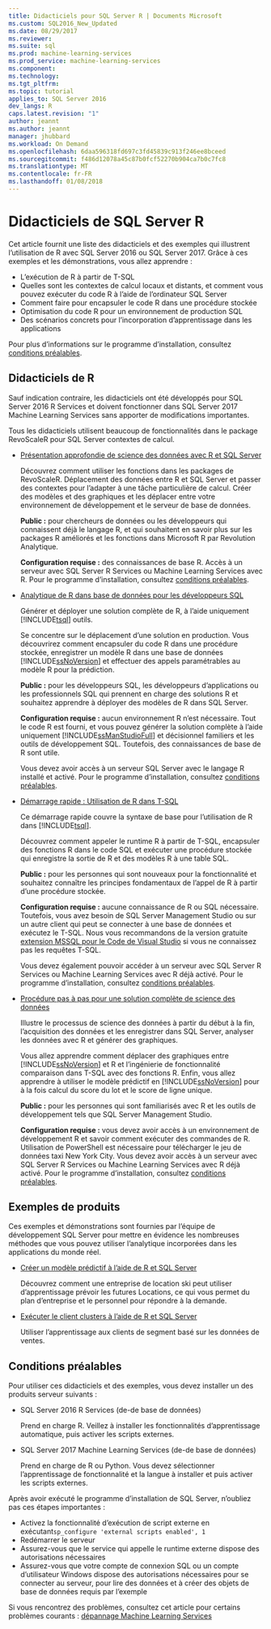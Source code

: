 ```yaml
---
title: Didacticiels pour SQL Server R | Documents Microsoft
ms.custom: SQL2016_New_Updated
ms.date: 08/29/2017
ms.reviewer: 
ms.suite: sql
ms.prod: machine-learning-services
ms.prod_service: machine-learning-services
ms.component: 
ms.technology: 
ms.tgt_pltfrm: 
ms.topic: tutorial
applies_to: SQL Server 2016
dev_langs: R
caps.latest.revision: "1"
author: jeannt
ms.author: jeannt
manager: jhubbard
ms.workload: On Demand
ms.openlocfilehash: 6daa596318fd697c3fd45839c913f246ee8bceed
ms.sourcegitcommit: f486d12078a45c87b0fcf52270b904ca7b0c7fc8
ms.translationtype: MT
ms.contentlocale: fr-FR
ms.lasthandoff: 01/08/2018
---
```

# <a name="sql-server-r-tutorials"></a>Didacticiels de SQL Server R

Cet article fournit une liste des didacticiels et des exemples qui illustrent l’utilisation de R avec SQL Server 2016 ou SQL Server 2017. Grâce à ces exemples et les démonstrations, vous allez apprendre :

+ L’exécution de R à partir de T-SQL
+ Quelles sont les contextes de calcul locaux et distants, et comment vous pouvez exécuter du code R à l’aide de l’ordinateur SQL Server
+ Comment faire pour encapsuler le code R dans une procédure stockée
+ Optimisation du code R pour un environnement de production SQL
+ Des scénarios concrets pour l’incorporation d’apprentissage dans les applications

Pour plus d’informations sur le programme d’installation, consultez [conditions préalables](#bkmk_Prerequisites).

## <a name="bkmk_sqltutorials"></a>Didacticiels de R

Sauf indication contraire, les didacticiels ont été développés pour SQL Server 2016 R Services et doivent fonctionner dans SQL Server 2017 Machine Learning Services sans apporter de modifications importantes.

Tous les didacticiels utilisent beaucoup de fonctionnalités dans le package RevoScaleR pour SQL Server contextes de calcul.

+ [Présentation approfondie de science des données avec R et SQL Server](../tutorials/deepdive-data-science-deep-dive-using-the-revoscaler-packages.md)

  Découvrez comment utiliser les fonctions dans les packages de RevoScaleR. Déplacement des données entre R et SQL Server et passer des contextes pour l’adapter à une tâche particulière de calcul. Créer des modèles et des graphiques et les déplacer entre votre environnement de développement et le serveur de base de données.

  **Public :** pour chercheurs de données ou les développeurs qui connaissent déjà le langage R, et qui souhaitent en savoir plus sur les packages R améliorés et les fonctions dans Microsoft R par Revolution Analytique.

  **Configuration requise :** des connaissances de base R. Accès à un serveur avec SQL Server R Services ou Machine Learning Services avec R. Pour le programme d’installation, consultez [conditions préalables](#bkmk_Prerequisites).

+ [Analytique de R dans base de données pour les développeurs SQL](../tutorials/sqldev-in-database-r-for-sql-developers.md)

  Générer et déployer une solution complète de R, à l’aide uniquement [!INCLUDE[tsql](../../includes/tsql-md.md)] outils.

  Se concentre sur le déplacement d’une solution en production. Vous découvrirez comment encapsuler du code R dans une procédure stockée, enregistrer un modèle R dans une base de données [!INCLUDE[ssNoVersion](../../includes/ssnoversion-md.md)] et effectuer des appels paramétrables au modèle R pour la prédiction.

  **Public :** pour les développeurs SQL, les développeurs d’applications ou les professionnels SQL qui prennent en charge des solutions R et souhaitez apprendre à déployer des modèles de R dans SQL Server.

  **Configuration requise :** aucun environnement R n’est nécessaire. Tout le code R est fourni, et vous pouvez générer la solution complète à l’aide uniquement [!INCLUDE[ssManStudioFull](../../includes/ssmanstudiofull-md.md)] et décisionnel familiers et les outils de développement SQL. Toutefois, des connaissances de base de R sont utile.

  Vous devez avoir accès à un serveur SQL Server avec le langage R installé et activé. Pour le programme d’installation, consultez [conditions préalables](#bkmk_Prerequisites).

+ [Démarrage rapide : Utilisation de R dans T-SQL](../tutorials/rtsql-using-r-code-in-transact-sql-quickstart.md)

  Ce démarrage rapide couvre la syntaxe de base pour l’utilisation de R dans [!INCLUDE[tsql](../../includes/tsql-md.md)].

  Découvrez comment appeler le runtime R à partir de T-SQL, encapsuler des fonctions R dans le code SQL et exécuter une procédure stockée qui enregistre la sortie de R et des modèles R à une table SQL.

  **Public :** pour les personnes qui sont nouveaux pour la fonctionnalité et souhaitez connaître les principes fondamentaux de l’appel de R à partir d’une procédure stockée.

  **Configuration requise :** aucune connaissance de R ou SQL nécessaire. Toutefois, vous avez besoin de SQL Server Management Studio ou sur un autre client qui peut se connecter à une base de données et exécutez le T-SQL. Nous vous recommandons de la version gratuite [extension MSSQL pour le Code de Visual Studio](https://marketplace.visualstudio.com/items?itemName=ms-mssql.mssql) si vous ne connaissez pas les requêtes T-SQL.

  Vous devez également pouvoir accéder à un serveur avec SQL Server R Services ou Machine Learning Services avec R déjà activé. Pour le programme d’installation, consultez [conditions préalables](#bkmk_Prerequisites).

+ [Procédure pas à pas pour une solution complète de science des données](../tutorials/walkthrough-data-science-end-to-end-walkthrough.md)

  Illustre le processus de science des données à partir du début à la fin, l’acquisition des données et les enregistrer dans SQL Server, analyser les données avec R et générer des graphiques.

  Vous allez apprendre comment déplacer des graphiques entre [!INCLUDE[ssNoVersion](../../includes/ssnoversion-md.md)] et R et l’ingénierie de fonctionnalité comparaison dans T-SQL avec des fonctions R. Enfin, vous allez apprendre à utiliser le modèle prédictif en [!INCLUDE[ssNoVersion](../../includes/ssnoversion-md.md)] pour à la fois calcul du score du lot et le score de ligne unique.

  **Public :** pour les personnes qui sont familiarisés avec R et les outils de développement tels que SQL Server Management Studio.

  **Configuration requise :** vous devez avoir accès à un environnement de développement R et savoir comment exécuter des commandes de R. Utilisation de PowerShell est nécessaire pour télécharger le jeu de données taxi New York City. Vous devez avoir accès à un serveur avec SQL Server R Services ou Machine Learning Services avec R déjà activé. Pour le programme d’installation, consultez [conditions préalables](#bkmk_Prerequisites).

## <a name ="bkmk_samples"></a>Exemples de produits

Ces exemples et démonstrations sont fournies par l’équipe de développement SQL Server pour mettre en évidence les nombreuses méthodes que vous pouvez utiliser l’analytique incorporées dans les applications du monde réel.

+ [Créer un modèle prédictif à l’aide de R et SQL Server](https://microsoft.github.io/sql-ml-tutorials/R/rentalprediction)

  Découvrez comment une entreprise de location ski peut utiliser d’apprentissage prévoir les futures Locations, ce qui vous permet du plan d’entreprise et le personnel pour répondre à la demande.

+ [Exécuter le client clusters à l’aide de R et SQL Server](https://microsoft.github.io/sql-ml-tutorials/R/customerclustering/)

  Utiliser l’apprentissage aux clients de segment basé sur les données de ventes.

## <a name="bkmk_Prerequisites"></a>Conditions préalables

Pour utiliser ces didacticiels et des exemples, vous devez installer un des produits serveur suivants :

+ SQL Server 2016 R Services (de-de base de données)
  
  Prend en charge R. Veillez à installer les fonctionnalités d’apprentissage automatique, puis activer les scripts externes.

+ SQL Server 2017 Machine Learning Services (de-de base de données)
  
  Prend en charge de R ou Python. Vous devez sélectionner l’apprentissage de fonctionnalité et la langue à installer et puis activer les scripts externes.

Après avoir exécuté le programme d’installation de SQL Server, n’oubliez pas ces étapes importantes :

+ Activez la fonctionnalité d’exécution de script externe en exécutant`sp_configure 'external scripts enabled', 1`
+ Redémarrer le serveur
+ Assurez-vous que le service qui appelle le runtime externe dispose des autorisations nécessaires
+ Assurez-vous que votre compte de connexion SQL ou un compte d’utilisateur Windows dispose des autorisations nécessaires pour se connecter au serveur, pour lire des données et à créer des objets de base de données requis par l’exemple

Si vous rencontrez des problèmes, consultez cet article pour certains problèmes courants : [dépannage Machine Learning Services](../machine-learning-troubleshooting-faq.md)
